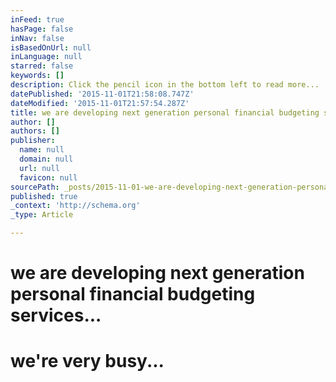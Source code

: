 ```yaml
---
inFeed: true
hasPage: false
inNav: false
isBasedOnUrl: null
inLanguage: null
starred: false
keywords: []
description: Click the pencil icon in the bottom left to read more...
datePublished: '2015-11-01T21:58:08.747Z'
dateModified: '2015-11-01T21:57:54.287Z'
title: we are developing next generation personal financial budgeting services...
author: []
authors: []
publisher:
  name: null
  domain: null
  url: null
  favicon: null
sourcePath: _posts/2015-11-01-we-are-developing-next-generation-personal-financial-budgeti.md
published: true
_context: 'http://schema.org'
_type: Article

---
```

# we are developing next generation personal financial budgeting services...

# we're very busy...